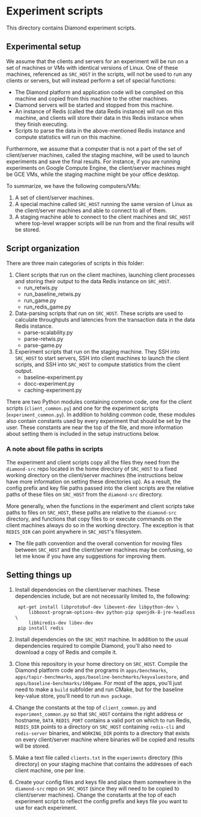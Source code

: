 # Experiment scripts

This directory contains Diamond experiment scripts.

## Experimental setup

We assume that the clients and servers for an experiment will be run on a set
of machines or VMs with identical versions of Linux. One of these machines,
referenced as `SRC_HOST` in the scripts, will not be used to run any clients
or servers, but will instead perform a set of special functions:

* The Diamond platform and application code will be compiled on this
machine and copied from this machine to the other machines.
* Diamond servers will be started and stopped from this machine.
* An instance of Redis (called the data Redis instance) will run on this
machine, and clients will store their data in this Redis instance when they
finish executing.
* Scripts to parse the data in the above-mentioned Redis instance and compute
statistics will run on this machine.

Furthermore, we assume that a computer that is not a part of the set of
client/server machines, called the staging machine, will be used to launch
experiments and save the final results. For instance, if you are running
experiments on Google Compute Engine, the client/server machines might be GCE
VMs, while the staging machine might be your office desktop.

To summarize, we have the following computers/VMs:

1. A set of client/server machines.
2. A special machine called `SRC_HOST` running the same version of Linux
as the client/server machines and able to connect to all of them.
3. A staging machine able to connect to the client machines and `SRC_HOST`
where top-level wrapper scripts will be run from and the final results will be
stored.

## Script organization

There are three main categories of scripts in this folder:

1. Client scripts that run on the client machines, launching client processes
and storing their output to the data Redis instance on `SRC_HOST`.
    * run_retwis.py
    * run_baseline_retwis.py
    * run_game.py
    * run_redis_game.py
2. Data-parsing scripts that run on `SRC_HOST`. These scripts are used to
calculate throughputs and latencies from the transaction data in the data Redis
instance.
    * parse-scalability.py
    * parse-retwis.py
    * parse-game.py
3. Experiment scripts that run on the staging machine. They SSH into `SRC_HOST`
to start servers, SSH into client machines to launch the client scripts,
and SSH into `SRC_HOST` to compute statistics from the client output.
    * baseline-experiment.py
    * docc-experiment.py
    * caching-experiment.py

There are two Python modules containing common code, one for the client scripts
(`client_common.py`) and one for the experiment scripts (`experiment_common.py`).
In addition to holding common code, these modules also contain constants used
by every experiment that should be set by the user. These constants are near
the top of the file, and more information about setting them is included in
the setup instructions below.

### A note about file paths in scripts

The experiment and client scripts copy all the files they need from
the `diamond-src` repo located in the home directory of `SRC_HOST` to a fixed
working directory on the client/server machines (the instructions below have
more information on setting these directories up). As a result, the config
prefix and key file paths passed into the client scripts are the relative paths
of these files on `SRC_HOST` from the `diamond-src` directory.

More generally, when the functions in the experiment and client scripts take
paths to files on `SRC_HOST`, these paths
are relative to the `diamond-src` directory, and functions that copy files to
or execute commands on the client machines always do so in the working
directory. The exception is that `REDIS_DIR` can point anywhere in `SRC_HOST`'s
filesystem.

* The file path convention and the overall convention for moving
files between `SRC_HOST` and the client/server machines may be confusing, so let
me know if you have any suggestions for improving them.

## Setting things up

1. Install dependencies on the client/server machines. These dependencies
include, but are not necessarily limited to, the following:

        apt-get install libprotobuf-dev libevent-dev libpython-dev \
            libboost-program-options-dev python-pip openjdk-8-jre-headless \
            libhiredis-dev libev-dev
        pip install redis

2. Install dependencies on the `SRC_HOST` machine. In addition to the usual
dependencies required to compile Diamond, you'll also need to download a copy of
Redis and compile it.

3. Clone this repository in your home directory on `SRC_HOST`.
Compile the Diamond platform code and the programs in `apps/benchmarks`,
`apps/tapir-benchmarks`, `apps/baseline-benchmarks/keyvaluestore`, and
`apps/baseline-benchmarks/100game`. For most of the apps, you'll just need to
make a `build` subfolder and run CMake, but for the baseline key-value store,
you'll need to run `mvn package`.

4. Change the constants at the top of `client_common.py` and `experiment_common.py`
so that `SRC_HOST` contains the right address or hostname, `DATA_REDIS_PORT`
contains a valid port on which to run Redis, `REDIS_DIR` points to a directory
on `SRC_HOST`
containing `redis-cli` and `redis-server` binaries, and `WORKING_DIR` points to
a directory that exists on every client/server machine where binaries will be
copied and results will be stored.

5. Make a text file called `clients.txt` in the `experiments` directory (this
directory) on your staging machine that contains the addresses of each client
machine, one per line.

6. Create your config files and keys file and place them somewhere in the
`diamond-src` repo on `SRC_HOST` (since they will need to be copied to
client/server machines). Change the constants at the top of each experiment
script to reflect the config prefix and keys file you want to use for each
experiment.